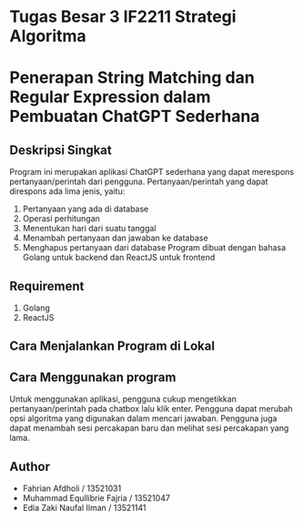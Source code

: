 # Tugas Besar 3 IF2211 Strategi Algoritma
# Penerapan String Matching dan Regular Expression dalam Pembuatan ChatGPT Sederhana


## Deskripsi Singkat
Program ini merupakan aplikasi ChatGPT sederhana yang dapat merespons pertanyaan/perintah dari pengguna. Pertanyaan/perintah yang dapat direspons ada lima jenis, yaitu:
1. Pertanyaan yang ada di database
2. Operasi perhitungan
3. Menentukan hari dari suatu tanggal
4. Menambah pertanyaan dan jawaban ke database
5. Menghapus pertanyaan dari database
Program dibuat dengan bahasa Golang untuk backend dan ReactJS untuk frontend

## Requirement
1. Golang
2. ReactJS

## Cara Menjalankan Program di Lokal



## Cara Menggunakan program
Untuk menggunakan aplikasi, pengguna cukup mengetikkan pertanyaan/perintah pada chatbox lalu klik enter. Pengguna dapat merubah opsi algoritma yang digunakan dalam mencari jawaban. Pengguna juga dapat menambah sesi percakapan baru dan melihat sesi percakapan yang lama.


## Author
- Fahrian Afdholi	/ 13521031
- Muhammad Equllibrie Fajria / 13521047
- Edia Zaki Naufal Ilman / 13521141
